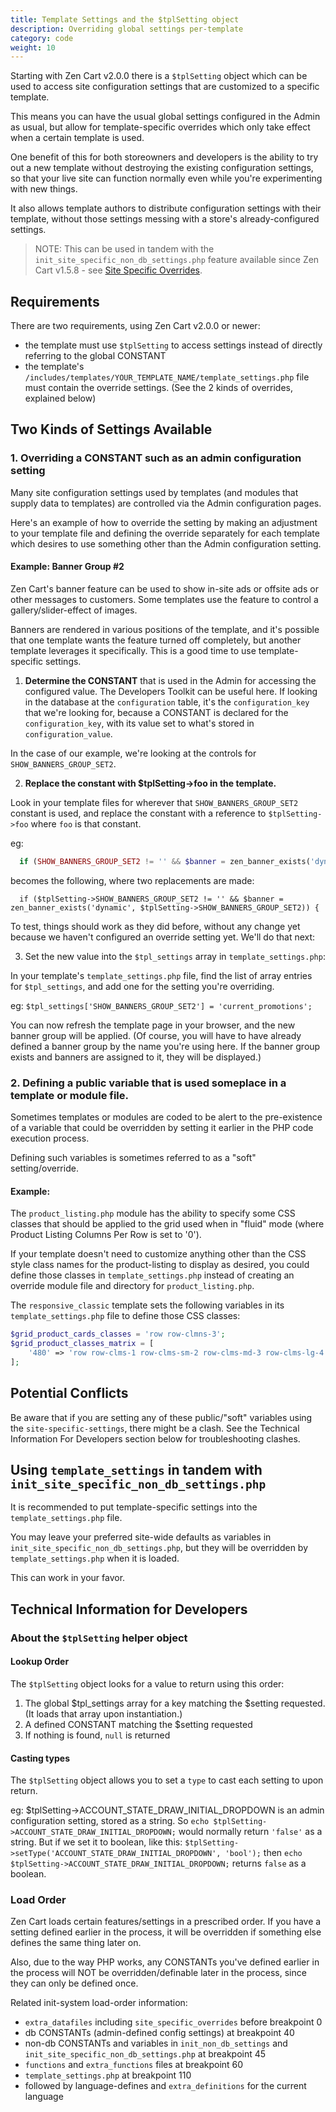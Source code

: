 ```yaml
---
title: Template Settings and the $tplSetting object
description: Overriding global settings per-template
category: code
weight: 10
---
```


Starting with Zen Cart v2.0.0 there is a `$tplSetting` object which can be used to access site configuration settings that are customized to a specific template.

This means you can have the usual global settings configured in the Admin as usual, but allow for template-specific overrides which only take effect when a certain template is used.

One benefit of this for both storeowners and developers is the ability to try out a new template without destroying the existing configuration settings, so that your live site can function normally even while you're experimenting with new things.

It also allows template authors to distribute configuration settings with their template, without those settings messing with a store's already-configured settings.

> NOTE: This can be used in tandem with the `init_site_specific_non_db_settings.php` feature available since Zen Cart v1.5.8 - see [Site Specific Overrides](/user/customizing/site_specific_overrides/).


## Requirements

There are two requirements, using Zen Cart v2.0.0 or newer:
- the template must use `$tplSetting` to access settings instead of directly referring to the global CONSTANT
- the template's `/includes/templates/YOUR_TEMPLATE_NAME/template_settings.php` file must contain the override settings. (See the 2 kinds of overrides, explained below)



## Two Kinds of Settings Available

### 1. Overriding a CONSTANT such as an admin configuration setting

Many site configuration settings used by templates (and modules that supply data to templates) are controlled via the Admin configuration pages.

Here's an example of how to override the setting by making an adjustment to your template file and defining the override separately for each template which desires to use something other than the Admin configuration setting.

#### Example: Banner Group #2

Zen Cart's banner feature can be used to show in-site ads or offsite ads or other messages to customers. Some templates use the feature to control a gallery/slider-effect of images.

Banners are rendered in various positions of the template, and it's possible that one template wants the feature turned off completely, but another template leverages it specifically. This is a good time to use template-specific settings.

1. **Determine the CONSTANT** that is used in the Admin for accessing the configured value. The Developers Toolkit can be useful here. If looking in the database at the `configuration` table, it's the `configuration_key` that we're looking for, because a CONSTANT is declared for the `configuration_key`, with its value set to what's stored in `configuration_value`.

  In the case of our example, we're looking at the controls for `SHOW_BANNERS_GROUP_SET2`.

2. **Replace the constant with $tplSetting->foo in the template.** 

  Look in your template files for wherever that `SHOW_BANNERS_GROUP_SET2` constant is used, and replace the constant with a reference to `$tplSetting->foo` where `foo` is that constant.

  eg:
```php
  if (SHOW_BANNERS_GROUP_SET2 != '' && $banner = zen_banner_exists('dynamic', SHOW_BANNERS_GROUP_SET2)) {
```
becomes the following, where two replacements are made:
```
  if ($tplSetting->SHOW_BANNERS_GROUP_SET2 != '' && $banner = zen_banner_exists('dynamic', $tplSetting->SHOW_BANNERS_GROUP_SET2)) {
```

  To test, things should work as they did before, without any change yet because we haven't configured an override setting yet. We'll do that next:

3. Set the new value into the `$tpl_settings` array in `template_settings.php`:

  In your template's `template_settings.php` file, find the list of array entries for `$tpl_settings`, and add one for the setting you're overriding.
  
  eg: `$tpl_settings['SHOW_BANNERS_GROUP_SET2'] = 'current_promotions';`

  You can now refresh the template page in your browser, and the new banner group will be applied. (Of course, you will have to have already defined a banner group by the name you're using here. If the banner group exists and banners are assigned to it, they will be displayed.)


### 2. Defining a public variable that is used someplace in a template or module file.

Sometimes templates or modules are coded to be alert to the pre-existence of a variable that could be overridden by setting it earlier in the PHP code execution process.

Defining such variables is sometimes referred to as a "soft" setting/override.

#### Example:
The `product_listing.php` module has the ability to specify some CSS classes that should be applied to the grid used when in "fluid" mode (where Product Listing Columns Per Row is set to '0').

If your template doesn't need to customize anything other than the CSS style class names for the product-listing to display as desired, you could define those classes in `template_settings.php` instead of creating an override module file and directory for `product_listing.php`.

The `responsive_classic` template sets the following variables in its `template_settings.php` file to define those CSS classes:

```php
$grid_product_cards_classes = 'row row-clmns-3';
$grid_product_classes_matrix = [
    '480' => 'row row-clms-1 row-clms-sm-2 row-clms-md-3 row-clms-lg-4 row-clms-xl-6',
];
```



## Potential Conflicts

Be aware that if you are setting any of these public/"soft" variables using the `site-specific-settings`, there might be a clash. See the Technical Information For Developers section below for troubleshooting clashes.

## Using `template_settings` in tandem with `init_site_specific_non_db_settings.php`

It is recommended to put template-specific settings into the `template_settings.php` file.


You may leave your preferred site-wide defaults as variables in `init_site_specific_non_db_settings.php`, but they will be overridden by `template_settings.php` when it is loaded.

This can work in your favor.



## Technical Information for Developers

### About the `$tplSetting` helper object

#### Lookup Order

The `$tplSetting` object looks for a value to return using this order:

1. The global $tpl_settings array for a key matching the $setting requested. (It loads that array upon instantiation.)
2. A defined CONSTANT matching the $setting requested
3. If nothing is found, `null` is returned


#### Casting types

The `$tplSetting` object allows you to set a `type` to cast each setting to upon return.

eg: $tplSetting->ACCOUNT_STATE_DRAW_INITIAL_DROPDOWN is an admin configuration setting, stored as a string.
So `echo $tplSetting->ACCOUNT_STATE_DRAW_INITIAL_DROPDOWN;` would normally return `'false'` as a string.
But if we set it to boolean, like this:
`$tplSetting->setType('ACCOUNT_STATE_DRAW_INITIAL_DROPDOWN', 'bool');`
then
`echo $tplSetting->ACCOUNT_STATE_DRAW_INITIAL_DROPDOWN;` returns `false` as a boolean.


### Load Order
Zen Cart loads certain features/settings in a prescribed order. If you have a setting defined earlier in the process, it will be overridden if something else defines the same thing later on.

Also, due to the way PHP works, any CONSTANTs you've defined earlier in the process will NOT be overridden/definable later in the process, since they can only be defined once.

Related init-system load-order information:
- `extra_datafiles` including `site_specific_overrides` before breakpoint 0
- db CONSTANTs (admin-defined config settings) at breakpoint 40
- non-db CONSTANTs and variables in `init_non_db_settings` and `init_site_specific_non_db_settings.php` at breakpoint 45
- `functions` and `extra_functions` files at breakpoint 60
- `template_settings.php` at breakpoint 110
- followed by language-defines and `extra_definitions` for the current language
